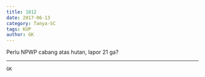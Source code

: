 ```yaml
---
title: 1812
date: 2017-06-13
category: Tanya-SC
tags: KUP
author: GK
---
```


Perlu NPWP cabang atas hutan, lapor 21 ga?

---



`GK`
